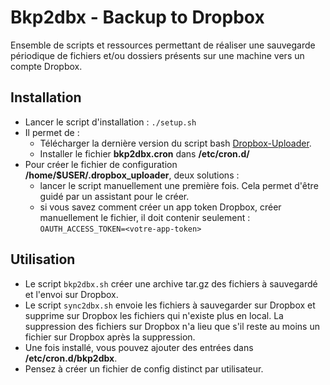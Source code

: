 # Bkp2dbx - Backup to Dropbox

Ensemble de scripts et ressources permettant de réaliser une sauvegarde périodique de fichiers 
et/ou dossiers présents sur une machine vers un compte Dropbox.

## Installation

- Lancer le script d'installation : `./setup.sh`
- Il permet de :
  - Télécharger la dernière version du script bash [Dropbox-Uploader](https://github.com/andreafabrizi/Dropbox-Uploader).
  - Installer le fichier **bkp2dbx.cron** dans **/etc/cron.d/**
- Pour créer le fichier de configuration **/home/$USER/.dropbox_uploader**, deux solutions :
  - lancer le script manuellement une première fois. Cela permet d'être guidé par un assistant pour le créer.
  - si vous savez comment créer un app token Dropbox, créer manuellement le fichier, il doit contenir seulement : `OAUTH_ACCESS_TOKEN=<votre-app-token>`


## Utilisation
- Le script `bkp2dbx.sh` créer une archive tar.gz des fichiers à sauvegardé et l'envoi sur Dropbox.
- Le script `sync2dbx.sh` envoie les fichiers à sauvegarder sur Dropbox et supprime sur Dropbox
les fichiers qui n'existe plus en local. La suppression des fichiers sur Dropbox n'a lieu que
s'il reste au moins un fichier sur Dropbox après la suppression.
- Une fois installé, vous pouvez ajouter des entrées dans **/etc/cron.d/bkp2dbx**.
- Pensez à créer un fichier de config distinct par utilisateur.
